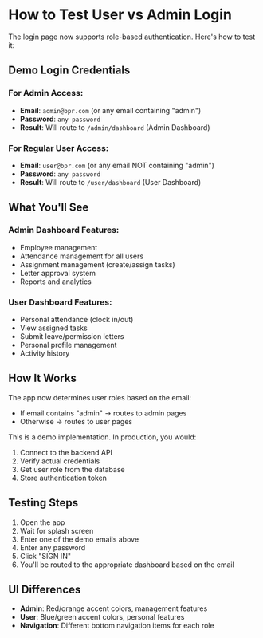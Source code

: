# How to Test User vs Admin Login

The login page now supports role-based authentication. Here's how to test it:

## Demo Login Credentials

### For Admin Access:
- **Email**: `admin@bpr.com` (or any email containing "admin")
- **Password**: `any password`
- **Result**: Will route to `/admin/dashboard` (Admin Dashboard)

### For Regular User Access:
- **Email**: `user@bpr.com` (or any email NOT containing "admin")
- **Password**: `any password` 
- **Result**: Will route to `/user/dashboard` (User Dashboard)

## What You'll See

### Admin Dashboard Features:
- Employee management
- Attendance management for all users
- Assignment management (create/assign tasks)
- Letter approval system
- Reports and analytics

### User Dashboard Features:
- Personal attendance (clock in/out)
- View assigned tasks
- Submit leave/permission letters
- Personal profile management
- Activity history

## How It Works

The app now determines user roles based on the email:
- If email contains "admin" → routes to admin pages
- Otherwise → routes to user pages

This is a demo implementation. In production, you would:
1. Connect to the backend API
2. Verify actual credentials
3. Get user role from the database
4. Store authentication token

## Testing Steps

1. Open the app
2. Wait for splash screen
3. Enter one of the demo emails above
4. Enter any password
5. Click "SIGN IN"
6. You'll be routed to the appropriate dashboard based on the email

## UI Differences

- **Admin**: Red/orange accent colors, management features
- **User**: Blue/green accent colors, personal features
- **Navigation**: Different bottom navigation items for each role

